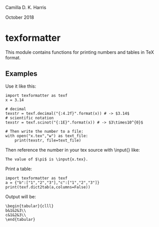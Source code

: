Camilla D. K. Harris

October 2018

# texformatter

This module contains functions for printing numbers and tables in TeX format.

## Examples

Use it like this:

    import texformatter as texf
    x = 3.14

    # decimal
    texstr = texf.decimal("{:4.2f}".format(x)) # -> $3.14$
    # scientific notation
    texstr = texf.scinot("{:1E}".format(x)) # -> $3\times10^{0}$

    # Then write the number to a file:
    with open("x.tex","w") as text_file:
        print(texstr, file=text_file)

Then reference the number in your tex source with \input{} like:

    The value of $\pi$ is \input{x.tex}.

Print a table:

    import texformatter as texf
    a = {"b":["1","2","3"],"c":["1","2","3"]}
    print(texf.dict2tab(a,columns=False))

Output will be:

    \begin{tabular}{clll}
    b&1&2&3\\
    c&1&2&3\\
    \end{tabular}
